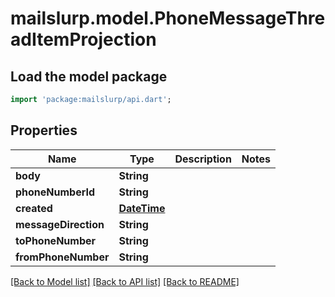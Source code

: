 # mailslurp.model.PhoneMessageThreadItemProjection

## Load the model package
```dart
import 'package:mailslurp/api.dart';
```

## Properties
Name | Type | Description | Notes
------------ | ------------- | ------------- | -------------
**body** | **String** |  | 
**phoneNumberId** | **String** |  | 
**created** | [**DateTime**](DateTime) |  | 
**messageDirection** | **String** |  | 
**toPhoneNumber** | **String** |  | 
**fromPhoneNumber** | **String** |  | 

[[Back to Model list]](../README#documentation-for-models) [[Back to API list]](../README#documentation-for-api-endpoints) [[Back to README]](../README)


